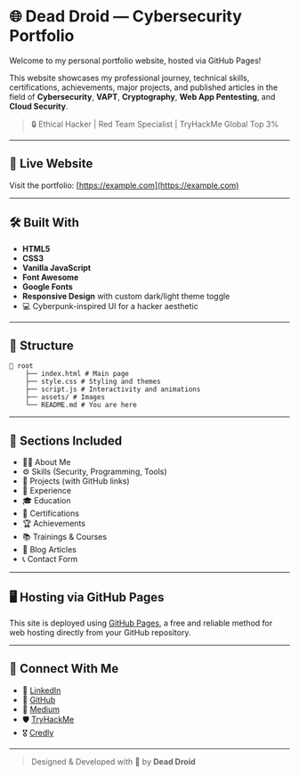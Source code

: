 # 🌐 Dead Droid — Cybersecurity Portfolio

Welcome to my personal portfolio website, hosted via GitHub Pages!

This website showcases my professional journey, technical skills, certifications, achievements, major projects, and published articles in the field of **Cybersecurity**, **VAPT**, **Cryptography**, **Web App Pentesting**, and **Cloud Security**.

> 🔒 Ethical Hacker | Red Team Specialist | TryHackMe Global Top 3% 

---

## 🚀 Live Website

Visit the portfolio: [https://example.com](https://example.com)

---

## 🛠️ Built With

- **HTML5**
- **CSS3**
- **Vanilla JavaScript**
- **Font Awesome**
- **Google Fonts**
- **Responsive Design** with custom dark/light theme toggle
- 💻 Cyberpunk-inspired UI for a hacker aesthetic

---

## 📂 Structure

```
📁 root
    ├── index.html # Main page
    ├── style.css # Styling and themes
    ├── script.js # Interactivity and animations
    ├── assets/ # Images
    └── README.md # You are here
```

---

## 🧠 Sections Included

- 👨‍💻 About Me
- ⚙️ Skills (Security, Programming, Tools)
- 📁 Projects (with GitHub links)
- 🏢 Experience
- 🎓 Education
- 📜 Certifications
- 🏆 Achievements
- 📚 Trainings & Courses
- 📝 Blog Articles
- 📞 Contact Form

---

## 🖥️ Hosting via GitHub Pages

This site is deployed using [GitHub Pages](https://pages.github.com/), a free and reliable method for web hosting directly from your GitHub repository.

---

## 📧 Connect With Me

- 💼 [LinkedIn](https://www.linkedin.com/)
- 🐙 [GitHub](https://github.com/DeadDroid403)
- 📝 [Medium](https://medium.com/)
- 🛡️ [TryHackMe](https://tryhackme.com/p/DeadDroid403)
- 🎖️ [Credly](https://www.credly.com/)

---

> Designed & Developed with 💙 by **Dead Droid**
